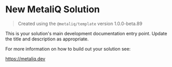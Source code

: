 # New MetaliQ Solution

> Created using the `@metaliq/template` version 1.0.0-beta.89

This is your solution's main development documentation entry point. Update the title and description as appropriate.

For more information on how to build out your solution see:

https://metaliq.dev
